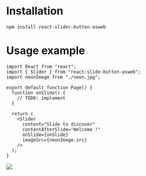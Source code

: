 # Installation

`npm install react-slider-button-asweb`

# Usage example

```
import React from "react";
import { Slider } from "react-slide-button-asweb";
import neonImage from "./neon.jpg";

export default function Page() {
  function onSlide() {
    // TODO: implement
  }

  return (
    <Slider
      content="Slide to discover"
      contentAfterSlide="Welcome !"
      onSlide={onSlide}
      imageSrc={neonImage.src}
    />
  );
}
```
![](image.png)